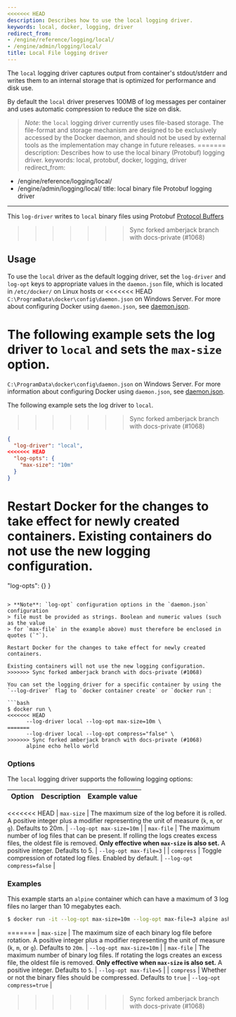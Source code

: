 ```yaml
---
<<<<<<< HEAD
description: Describes how to use the local logging driver.
keywords: local, docker, logging, driver
redirect_from:
- /engine/reference/logging/local/
- /engine/admin/logging/local/
title: Local File logging driver
---
```


The `local` logging driver captures output from container's stdout/stderr and
writes them to an internal storage that is optimized for performance and disk
use.

By default the `local` driver preserves 100MB of log messages per container and
uses automatic compression to reduce the size on disk.

> *Note*: the `local` logging driver currently uses file-based storage. The
> file-format and storage mechanism are designed to be exclusively accessed by
> the Docker daemon, and should not be used by external tools as the
> implementation may change in future releases.
=======
description: Describes how to use the local binary (Protobuf) logging driver.
keywords: local, protobuf, docker, logging, driver
redirect_from:
- /engine/reference/logging/local/
- /engine/admin/logging/local/
title: local binary file Protobuf logging driver
---

This `log-driver` writes to `local` binary files using Protobuf [Protocol Buffers](https://en.wikipedia.org/wiki/Protocol_Buffers)
>>>>>>> Sync forked amberjack branch with docs-private (#1068)

## Usage

To use the `local` driver as the default logging driver, set the `log-driver`
and `log-opt` keys to appropriate values in the `daemon.json` file, which is
located in `/etc/docker/` on Linux hosts or
<<<<<<< HEAD
`C:\ProgramData\docker\config\daemon.json` on Windows Server. For more about
configuring Docker using `daemon.json`, see
[daemon.json](/engine/reference/commandline/dockerd.md#daemon-configuration-file).

The following example sets the log driver to `local` and sets the `max-size`
option.
=======
`C:\ProgramData\docker\config\daemon.json` on Windows Server. For more information about
configuring Docker using `daemon.json`, see
[daemon.json](/engine/reference/commandline/dockerd.md#daemon-configuration-file).

The following example sets the log driver to `local`.
>>>>>>> Sync forked amberjack branch with docs-private (#1068)

```json
{
  "log-driver": "local",
<<<<<<< HEAD
  "log-opts": {
    "max-size": "10m"
  }
}
```

Restart Docker for the changes to take effect for newly created containers. Existing containers do not use the new logging configuration.
=======
  "log-opts": {}
}
```

> **Note**: `log-opt` configuration options in the `daemon.json` configuration
> file must be provided as strings. Boolean and numeric values (such as the value
> for `max-file` in the example above) must therefore be enclosed in quotes (`"`).

Restart Docker for the changes to take effect for newly created containers.

Existing containers will not use the new logging configuration.
>>>>>>> Sync forked amberjack branch with docs-private (#1068)

You can set the logging driver for a specific container by using the
`--log-driver` flag to `docker container create` or `docker run`:

```bash
$ docker run \
<<<<<<< HEAD
      --log-driver local --log-opt max-size=10m \
=======
      --log-driver local --log-opt compress="false" \
>>>>>>> Sync forked amberjack branch with docs-private (#1068)
      alpine echo hello world
```

### Options

The `local` logging driver supports the following logging options:

| Option      | Description                                                                                                                                                                                                   | Example  value                           |
|:------------|:--------------------------------------------------------------------------------------------------------------------------------------------------------------------------------------------------------------|:-----------------------------------------|
<<<<<<< HEAD
| `max-size`  | The maximum size of the log before it is rolled. A positive integer plus a modifier representing the unit of measure (`k`, `m`, or `g`). Defaults to 20m.                                          | `--log-opt max-size=10m`                 |
| `max-file`  | The maximum number of log files that can be present. If rolling the logs creates excess files, the oldest file is removed. **Only effective when `max-size` is also set.** A positive integer. Defaults to 5. | `--log-opt max-file=3`                   |
| `compress`  | Toggle compression of rotated log files. Enabled by default. | `--log-opt compress=false` |

### Examples

This example starts an `alpine` container which can have a maximum of 3 log
files no larger than 10 megabytes each.

```bash
$ docker run -it --log-opt max-size=10m --log-opt max-file=3 alpine ash
```
=======
| `max-size`  | The maximum size of each binary log file before rotation. A positive integer plus a modifier representing the unit of measure (`k`, `m`, or `g`). Defaults to `20m`.                                          | `--log-opt max-size=10m`                 |
| `max-file`  | The maximum number of binary log files. If rotating the logs creates an excess file, the oldest file is removed. **Only effective when `max-size` is also set.** A positive integer. Defaults to `5`.         | `--log-opt max-file=5`                   |
| `compress`  | Whether or not the binary files should be compressed. Defaults to `true`                                                                                                                                      | `--log-opt compress=true`              |
>>>>>>> Sync forked amberjack branch with docs-private (#1068)
